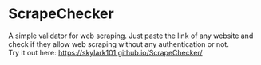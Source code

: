 # ScrapeChecker
A simple validator for web scraping. Just paste the link of any website and check if they allow web scraping without any authentication or not. <br>
Try it out here: https://skylark101.github.io/ScrapeChecker/
